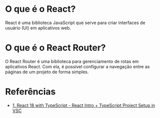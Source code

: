 # O que é o React?

React é uma biblioteca JavaScript que serve para criar interfaces de usuário (UI) em aplicativos web.

# O que é o React Router?

O React Router é uma biblioteca para gerenciamento de rotas em aplicativos React. Com ela, é possível configurar a navegação entre as páginas de um projeto de forma simples.

# Referências

- [1. React 18 with TypeScript - React Intro + TypeScript Project Setup in VSC](https://youtu.be/r_hI8D7dPyM?si=uk1JQUaiH1DrEoez)
